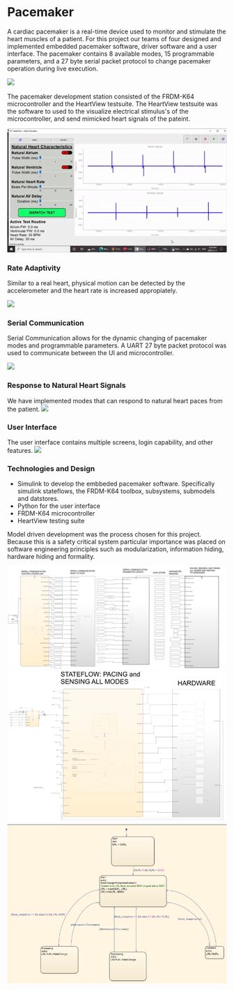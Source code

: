 # Pacemaker 
A cardiac pacemaker is a real-time device used to monitor and stimulate the heart muscles of a patient.  For this project our teams of four designed and implemented embedded pacemaker software, driver software and a user interface. The pacemaker contains 8 available modes, 15 programmable parameters, and a 27 byte serial packet protocol to change pacemaker operation during live execution. 


![](GIFs/Blinking_Board.gif)


The pacemaker development station consisted of the FRDM-K64 microcontroller and the HeartView testsuite. The HeartView testsuite was the software to used to the visualize electrical stimulus's of the microcontroller, and send mimicked heart signals of the pateint.


![](GIFs/DOO.gif)

### Rate Adaptivity

Similar to a real heart, physical motion can be detected by the accelerometer and the heart rate is increased appropiately. 

![](GIFs/Rate_Adaptivity.gif)

### Serial Communication
Serial Communication allows for the dynamic changing of pacemaker modes and programmable parameters. A UART 27 byte packet protocol was used to communicate between the UI and microcontroller. 

![](https://j.gifs.com/zvL2K7.gif)


### Response to Natural Heart Signals

We have implemented modes that can respond to natural heart paces from the patient. 
![](https://j.gifs.com/r8zQZw.gif)

### User Interface
The user interface contains multiple screens, login capability, and other features.
![](https://j.gifs.com/5QOq8Z.gif)

### Technologies and Design

* Simulink to develop the embbeded pacemaker software. Specifically simulink stateflows, the FRDM-K64 toolbox, subsystems, submodels and datstores. 
* Python for the user interface
* FRDM-K64 microcontroller
* HeartView testing suite

Model driven development was the process chosen for this project. Because this is a safety critical system particular importance was placed on software engineering principles such as modularization, information hiding, hardware hiding and formality. 

![Full picture](GIFs/Full_Model.png)
![Full picture](GIFs/Timing.png)
![Full picture](GIFs/Sample_Stateflow.png)
